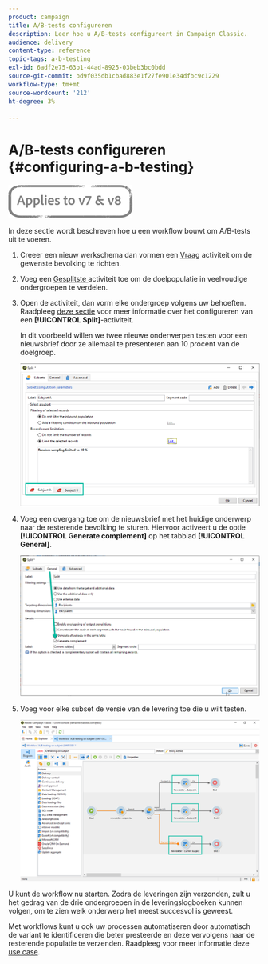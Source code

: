 ```yaml
---
product: campaign
title: A/B-tests configureren
description: Leer hoe u A/B-tests configureert in Campaign Classic.
audience: delivery
content-type: reference
topic-tags: a-b-testing
exl-id: 6adf2e75-63b1-44ad-8925-03beb3bc0bdd
source-git-commit: bd9f035db1cbad883e1f27fe901e34dfbc9c1229
workflow-type: tm+mt
source-wordcount: '212'
ht-degree: 3%

---
```


# A/B-tests configureren {#configuring-a-b-testing}

![](../../assets/common.svg)

In deze sectie wordt beschreven hoe u een workflow bouwt om A/B-tests uit te voeren.

1. Creeer een nieuw werkschema dan vormen een [Vraag](../../workflow/using/query.md) activiteit om de gewenste bevolking te richten.

1. Voeg een [Gesplitste ](../../workflow/using/split.md) activiteit toe om de doelpopulatie in veelvoudige ondergroepen te verdelen.

1. Open de activiteit, dan vorm elke ondergroep volgens uw behoeften. Raadpleeg [deze sectie](../../workflow/using/split.md) voor meer informatie over het configureren van een **[!UICONTROL Split]**-activiteit.

   In dit voorbeeld willen we twee nieuwe onderwerpen testen voor een nieuwsbrief door ze allemaal te presenteren aan 10 procent van de doelgroep.

   ![](assets/ab-testing-split.png)

1. Voeg een overgang toe om de nieuwsbrief met het huidige onderwerp naar de resterende bevolking te sturen. Hiervoor activeert u de optie **[!UICONTROL Generate complement]** op het tabblad **[!UICONTROL General]**.

   ![](assets/ab-testing-complement.png)

1. Voeg voor elke subset de versie van de levering toe die u wilt testen.

   ![](assets/ab-testing-delivery.png)

U kunt de workflow nu starten. Zodra de leveringen zijn verzonden, zult u het gedrag van de drie ondergroepen in de leveringslogboeken kunnen volgen, om te zien welk onderwerp het meest succesvol is geweest.

Met workflows kunt u ook uw processen automatiseren door automatisch de variant te identificeren die beter presteerde en deze vervolgens naar de resterende populatie te verzenden. Raadpleeg voor meer informatie deze [use case](a-b-testing-use-case.md).
